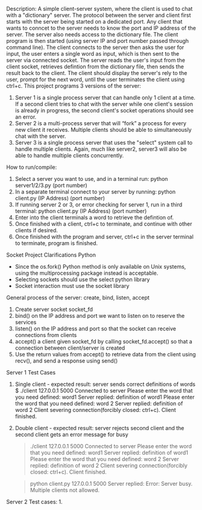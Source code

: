 Description: A simple client-server system, where the client is used to chat with a "dictionary" server. The protocol between the server and client first starts with the server being started on a dedicated port. Any client that wants to conncet to the server needs to know the port and IP address of the server. The server also needs access to the dictionary file. The client program is then started (using server IP and port number passed through command line). The client connects to the server then asks the user for input, the user enters a single word as input, which is then sent to the server via connected socket. The server reads the user's input from the client socket, retrieves defintion from the dictionary file, then sends the result back to the client. The client should display the server's rely to the user, prompt for the next word, until the user terminates the client using ctrl+c. This project programs 3 versions of the server:
1. Server 1 is a single process server that can handle only 1 client at a time. If a second client tries to chat with the server while one client's session is already in progress, the second client's socket operations should see an error.
2. Server 2 is a multi-process server that will “fork” a process for every new client it receives. Multiple clients should be able to simultaneously chat with the server.
3. Server 3 is a single process server that uses the "select" system call to handle multiple clients. Again, much like server2, server3 will also be able to handle multiple clients concurrently.

How to run/compile:
1. Select a server you want to use, and in a terminal run:      python server1/2/3.py (port number)
2. In a separate terminal connect to your server by running:    python client.py (IP Address) (port number) 
3. If running server 2 or 3, or error checking for server 1, run in a third terminal: python client.py (IP Address) (port number) 
4. Enter into the client terminals a word to retrieve the defintion of.
5. Once finished with a client, ctrl+c to terminate, and continue with other clients if desired.
6. Once finished with the program and server, ctrl+c in the server terminal to terminate, program is finished.

Socket Project Clarifications
Python
* Since the os.fork() Python method is only available on Unix systems, using the multiprocessing package instead is acceptable.
* Selecting sockets should use the select python library
* Socket interaction must use the socket library

General process of the server: create, bind, listen, accept
1. Create server socket socket_fd
2. bind() on the IP address and port we want to listen on to reserve the services
3. listen() on the IP address and port so that the socket can receive connections from clients
4. accept() a client given socket_fd by calling socket_fd.accept() so that a connection between client/server is created
5. Use the return values from accept() to retrieve data from the client using recv(), and send a response using send()

Server 1 Test Cases
1. Single client - expected result: server sends correct definitions of words
    $ ./client 127.0.0.1 5000
    Connected to server
    Please enter the word that you need defined: word1
    Server replied: definition of word1
    Please enter the word that you need defined: word 2
    Server replied: definition of word 2
    Client severing connection(forcibly closed: ctrl+c).
    Client finished.
2. Double client - expected result: server rejects second client and the second client gets an error message for busy
    > ./client 127.0.0.1 5000
    Connected to server
    Please enter the word that you need defined: word1
    Server replied: definition of word1
    Please enter the word that you need defined: word 2
    Server replied: definition of word 2
    Client severing connection(forcibly closed: ctrl+c).
    Client finished.

    > python client.py 127.0.0.1 5000
    Server replied: Error: Server busy. Multiple clients not allowed.

Server 2 Test cases:
1. 

